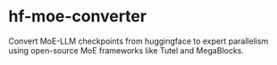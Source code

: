 # hf-moe-converter
Convert MoE-LLM checkpoints from huggingface to expert parallelism using open-source MoE frameworks like Tutel and MegaBlocks.
